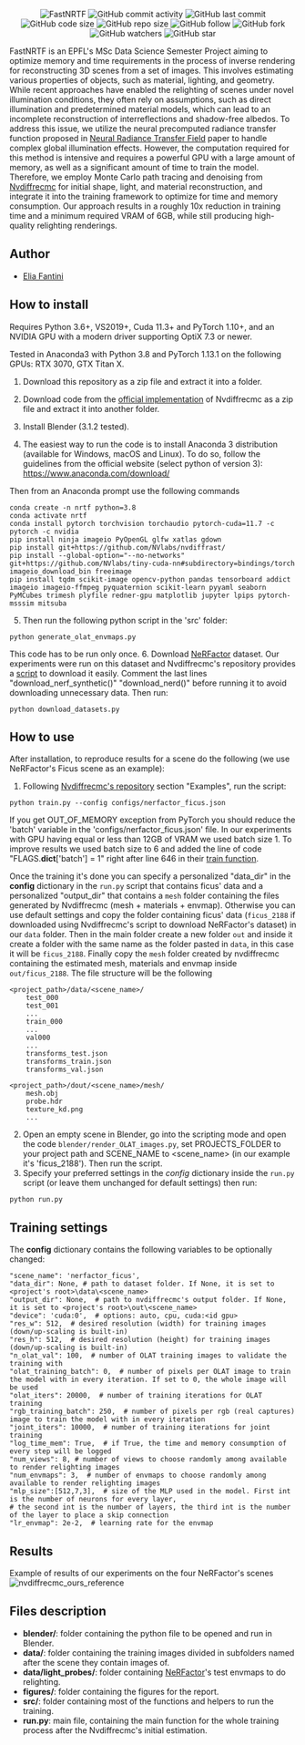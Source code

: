 <p align="center">
  <img alt="FastNRTF" src="https://user-images.githubusercontent.com/62103572/210257218-6bef5f4a-aa91-41ec-986c-2b90e02a0a1a.png">
  <img alt="GitHub commit activity" src="https://img.shields.io/github/commit-activity/y/EliaFantini/FastNRTF">
  <img alt="GitHub last commit" src="https://img.shields.io/github/last-commit/EliaFantini/FastNRTF">
  <img alt="GitHub code size" src="https://img.shields.io/github/languages/code-size/EliaFantini/FastNRTF">
  <img alt="GitHub repo size" src="https://img.shields.io/github/repo-size/EliaFantini/FastNRTF">
  <img alt="GitHub follow" src="https://img.shields.io/github/followers/EliaFantini?label=Follow">
  <img alt="GitHub fork" src="https://img.shields.io/github/forks/EliaFantini/FastNRTF?label=Fork">
  <img alt="GitHub watchers" src="https://img.shields.io/github/watchers/EliaFantini/FastNRTF?label=Watch">
  <img alt="GitHub star" src="https://img.shields.io/github/stars/EliaFantini/FastNRTF?style=social">
</p>

FastNRTF is an EPFL's MSc Data Science Semester Project aiming to optimize memory and time requirements in the process of inverse rendering for reconstructing 3D scenes from a set of images. This involves estimating various properties of
objects, such as material, lighting, and geometry. While recent approaches have
enabled the relighting of scenes under novel illumination conditions, they often rely
on assumptions, such as direct illumination and predetermined material models,
which can lead to an incomplete reconstruction of interreflections and shadow-free
albedos. To address this issue, we utilize the neural precomputed radiance transfer
function proposed in [Neural Radiance Transfer Field](https://github.com/LinjieLyu/NRTF) paper to handle complex global illumination effects. However,
the computation required for this method is intensive and requires a powerful GPU
with a large amount of memory, as well as a significant amount of time to train the
model. Therefore, we employ Monte Carlo path tracing and denoising from [Nvdiffrecmc](https://github.com/NVlabs/nvdiffrecmc)
for initial shape, light, and material reconstruction, and integrate it into the training
framework to optimize for time and memory consumption. Our approach
results in a roughly 10x reduction in training time and a minimum required VRAM
of 6GB, while still producing high-quality relighting renderings.


## Author

- [Elia Fantini](https://github.com/EliaFantini/)

## How to install
Requires Python 3.6+, VS2019+, Cuda 11.3+ and PyTorch 1.10+, and an NVIDIA GPU with a modern driver supporting OptiX 7.3 or newer.

Tested in Anaconda3 with Python 3.8 and PyTorch 1.13.1 on the following GPUs: RTX 3070, GTX Titan X.

1. Download this repository as a zip file and extract it into a folder. 
2. Download code from the [official implementation](https://github.com/NVlabs/nvdiffrecmc) of Nvdiffrecmc as a zip file and extract it into another folder.
2. Install Blender (3.1.2 tested).

4. The easiest way to run the code is to install Anaconda 3 distribution (available for Windows, macOS and Linux). To do so, follow the guidelines from the official
website (select python of version 3): https://www.anaconda.com/download/

Then from an Anaconda prompt use the following commands
```
conda create -n nrtf python=3.8
conda activate nrtf
conda install pytorch torchvision torchaudio pytorch-cuda=11.7 -c pytorch -c nvidia
pip install ninja imageio PyOpenGL glfw xatlas gdown
pip install git+https://github.com/NVlabs/nvdiffrast/
pip install --global-option="--no-networks" git+https://github.com/NVlabs/tiny-cuda-nn#subdirectory=bindings/torch
imageio_download_bin freeimage
pip install tqdm scikit-image opencv-python pandas tensorboard addict imageio imageio-ffmpeg pyquaternion scikit-learn pyyaml seaborn PyMCubes trimesh plyfile redner-gpu matplotlib jupyter lpips pytorch-msssim mitsuba
```
5. Then run the following python script in the 'src' folder:
```
python generate_olat_envmaps.py
```
This code has to be run only once. 
6. Download [NeRFactor](https://xiuming.info/projects/nerfactor/) dataset. Our experiments were run on this dataset and Nvdiffrecmc's repository provides a [script](https://github.com/NVlabs/nvdiffrecmc/blob/main/data/download_datasets.py) to download it easily. Comment the last lines "download_nerf_synthetic()"
"download_nerd()" before running it to avoid downloading unnecessary data. Then run:
```
python download_datasets.py
```

## How to use
After installation, to reproduce results for a scene do the following (we use NeRFactor's Ficus scene as an example):
1. Following [Nvdiffrecmc's repository](https://github.com/NVlabs/nvdiffrecmc) section "Examples", run the script:
```
python train.py --config configs/nerfactor_ficus.json
```
If you get OUT_OF_MEMORY exception from PyTorch you should reduce the 'batch' variable in the 'configs/nerfactor_ficus.json' file. In our experiments with GPU having equal or less than 12GB of VRAM we used batch size 1. To improve results we used batch size to 6 and added the line of code "FLAGS.__dict__['batch'] = 1" right after line 646 in their [train function](https://github.com/NVlabs/nvdiffrecmc/blob/main/train.py).

Once the training it's done you can specify a personalized "data_dir" in the **config** dictionary in the `run.py` script that contains  ficus' data and a personalized "output_dir" that contains a `mesh` folder containing the files generated by Nvdiffrecmc (mesh + materials + envmap). Otherwise you can use default settings and copy the folder containing ficus' data (`ficus_2188` if downloaded using Nvdiffrecmc's script to download NeRFactor's dataset) in our `data` folder. Then in the main folder create a new folder `out` and inside it create a folder with the same name as the folder pasted in `data`, in this case it will be `ficus_2188`. Finally copy the `mesh` folder created by nvdiffrecmc containing the estimated mesh, materials and envmap inside `out/ficus_2188`. The file structure will be the following
```
<project_path>/data/<scene_name>/
    test_000
    test_001
    ...
    train_000
    ...
    val000
    ...
    transforms_test.json
    transforms_train.json
    transforms_val.json
    
<project_path>/dout/<scene_name>/mesh/
    mesh.obj
    probe.hdr
    texture_kd.png
    ...
```
2. Open an empty scene in Blender, go into the scripting mode and open the code `blender/render_OLAT_images.py`, set PROJECTS_FOLDER to your project path and SCENE_NAME to <scene_name> (in our example it's 'ficus_2188'). Then run the script.
3. Specify your preferred settings in the *config* dictionary inside the `run.py` script (or leave them unchanged for default settings) then run:
```
python run.py
```
## Training settings
The **config** dictionary contains the following variables to be optionally changed:
```
"scene_name": 'nerfactor_ficus',
"data_dir": None, # path to dataset folder. If None, it is set to <project's root>\data\<scene_name>
"output_dir": None,  # path to nvdiffrecmc's output folder. If None, it is set to <project's root>\out\<scene_name>
"device": 'cuda:0',  # options: auto, cpu, cuda:<id gpu>
"res_w": 512,  # desired resolution (width) for training images (down/up-scaling is built-in)
"res_h": 512,  # desired resolution (height) for training images (down/up-scaling is built-in)
"n_olat_val": 100,  # number of OLAT training images to validate the training with
"olat_training_batch": 0,  # number of pixels per OLAT image to train the model with in every iteration. If set to 0, the whole image will be used
"olat_iters": 20000,  # number of training iterations for OLAT training
"rgb_training_batch": 250,  # number of pixels per rgb (real captures) image to train the model with in every iteration
"joint_iters": 10000,  # number of training iterations for joint training
"log_time_mem": True,  # if True, the time and memory consumption of every step will be logged
"num_views": 8, # number of views to choose randomly among available to render relighting images
"num_envmaps": 3,  # number of envmaps to choose randomly among available to render relighting images
"mlp_size":[512,7,3],  # size of the MLP used in the model. First int is the number of neurons for every layer,
# the second int is the number of layers, the third int is the number of the layer to place a skip connection
"lr_envmap": 2e-2,  # learning rate for the envmap
```
## Results
Example of results of our experiments on the four NeRFactor's scenes
![nvdiffrecmc_ours_reference](https://user-images.githubusercontent.com/62103572/210345045-a85455c9-f24b-4d30-92a4-43a2d8b0d272.png)


## Files description
- **blender/**: folder containing the python file to be opened and run in Blender.
- **data/**: folder containing the training images divided in subfolders named after the scene they contain images of.
- **data/light_probes/**: folder containing [NeRFactor](https://xiuming.info/projects/nerfactor/)'s test envmaps to do relighting.
- **figures/**: folder containing the figures for the report.
- **src/**: folder containing most of the functions and helpers to run the training.
- **run.py**: main file, containing the main function for the whole training process after the Nvdiffrecmc's initial estimation.







